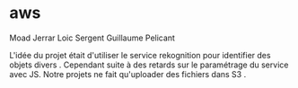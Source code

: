 # aws

Moad Jerrar 
Loic Sergent 
Guillaume Pelicant

L'idée du projet était d'utiliser le service rekognition pour identifier des objets divers . Cependant suite à des retards sur le paramétrage du service avec JS. Notre projets ne fait qu'uploader des fichiers dans S3 .
